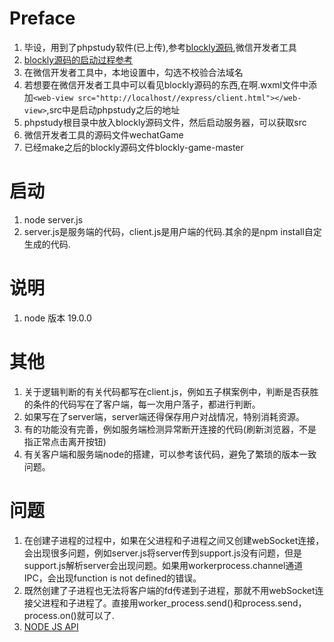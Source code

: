 # Preface
1. 毕设，用到了phpstudy软件(已上传),参考[blockly源码](https://github.com/google/blockly-games),微信开发者工具
2. [blockly源码的启动过程参考](https://www.youtube.com/watch?v=uJ9Jz6CeiyE)
3. 在微信开发者工具中，本地设置中，勾选不校验合法域名
4. 若想要在微信开发者工具中可以看见blockly源码的东西,在啊.wxml文件中添加`<web-view src="http://localhost//express/client.html"></web-view>`,src中是启动phpstudy之后的地址
5. phpstudy根目录中放入blockly源码文件，然后启动服务器，可以获取src
6. 微信开发者工具的源码文件wechatGame
7. 已经make之后的blockly源码文件blockly-game-master
# 启动
1. node server.js
2. server.js是服务端的代码，client.js是用户端的代码.其余的是npm install自定生成的代码.
# 说明
1. node 版本 19.0.0
# 其他
1. 关于逻辑判断的有关代码都写在client.js，例如五子棋案例中，判断是否获胜的条件的代码写在了客户端，每一次用户落子，都进行判断。
2. 如果写在了server端，server端还得保存用户对战情况，特别消耗资源。
3. 有的功能没有完善，例如服务端检测异常断开连接的代码(刷新浏览器，不是指正常点击离开按钮)
4. 有关客户端和服务端node的搭建，可以参考该代码，避免了繁琐的版本一致问题。
# 问题
1. 在创建子进程的过程中，如果在父进程和子进程之间又创建webSocket连接，会出现很多问题，例如server.js将server传到support.js没有问题，但是support.js解析server会出现问题。如果用workerprocess.channel通道IPC，会出现function is not defined的错误。
2. 既然创建了子进程也无法将客户端的fd传递到子进程，那就不用webSocket连接父进程和子进程了。直接用worker_process.send()和process.send，process.on()就可以了.
3. [NODE JS API](https://nodejs.org/api/child_process.html#subprocesssendmessage-sendhandle-options-callback)
